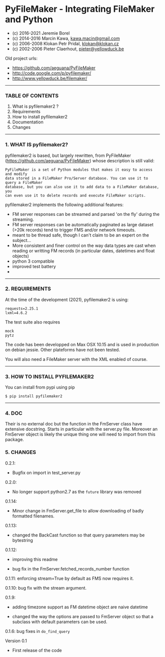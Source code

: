 # PyFileMaker - Integrating FileMaker and Python
* (c) 2016-2021 Jeremie Borel
* (c) 2014-2016 Marcin Kawa, kawa.macin@gmail.com
* (c) 2006-2008 Klokan Petr Pridal, klokan@klokan.cz
* (c) 2002-2006 Pieter Claerhout, pieter@yellowduck.be

Old project urls:

* https://github.com/aeguana/PyFileMaker
* http://code.google.com/p/pyfilemaker/
* http://www.yellowduck.be/filemaker/

-------------------------------------------------------------------------------

### TABLE OF CONTENTS

1. What is pyfilemaker2 ?
2. Requirements
3. How to install pyfilemaker2
4. Documentation
5. Changes

-------------------------------------------------------------------------------
### 1. WHAT IS pyfilemaker2?

pyfilemaker2 is based, but largely rewritten, from PyFileMaker 
(https://github.com/aeguana/PyFileMaker) whose description is still valid:

```
PyFileMaker is a set of Python modules that makes it easy to access and modify
data stored in a FileMaker Pro/Server database. You can use it to query a FileMaker
database, but you can also use it to add data to a FileMaker database, you
can even use it to delete records and execute FileMaker scripts.
```

pyfilemaker2 implements the following additional features:
- FM server responses can be streamed and parsed 'on the fly' during the streaming. 
- FM server responses can be automatically paginated as large dataset (>20k records) 
  tend to trigger FMS and/or network timeouts.
- meant to be thread safe, though I can't claim to be an expert on the subject...
- More consistent and finer control on the way data types are cast when reading or 
  writting FM records (in particular dates, datetimes and float objects)
- python 3 compatible
- improved test battery
- 

----

### 2. REQUIREMENTS

At the time of the development (2021), pyfilemaker2 is using:

```
requests=2.25.1
lxml=4.6.2
```

The test suite also requires

```
mock
pytz
```

The code has been developped on Max OSX 10.15 and is used in production on 
debian jessie. Other plateforms have not been tested.

You will also need a FileMaker server with the XML enabled of course.

----

### 3. HOW TO INSTALL PYFILEMAKER2

You can install from pypi using pip

```
$ pip install pyfilemaker2
```

---

### 4. DOC

Their is no external doc but the function in the FmServer class have extensive
docstring. Starts in particular with the server.py file. Moreover an FmServer
object is likely the unique thing one will need to import from this package.

### 5. CHANGES

0.2.1:

- Bugfix on import in test_server.py


0.2.0:

- No longer support python2.7 as the `future` library was removed

0.1.14:

- Minor change in FmServer.get_file to allow downloading of 
  badly formatted filenames.

0.1.13:

- changed the BackCast function so that query parameters may be
  bytestring 

0.1.12: 

- improving this readme

- bug fix in the FmServer.fetched_records_number function

0.1.11: enforcing stream=True by default as FMS now requires it.

0.1.10: bug fix with the stream argument.

0.1.9: 

- adding timezone support as FM datetime object are naive datetime

- changed the way the options are passed to FmServer object
         so that a subclass with default
         parameters can be used.
         
0.1.6: bug fixes in `do_find_query`

Version 0.1
 - First release of the code
